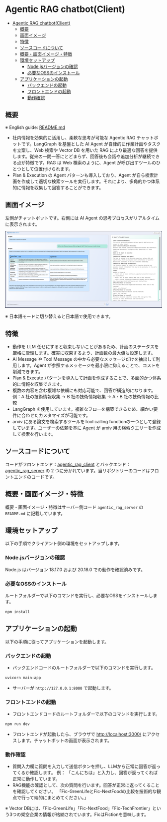 # Agentic RAG chatbot(Client)

- [Agentic RAG chatbot(Client)](#agentic-rag-chatbotclient)
  - [概要](#概要)
  - [画面イメージ](#画面イメージ)
  - [特徴](#特徴)
  - [ソースコードについて](#ソースコードについて)
  - [概要・画面イメージ・特徴](#概要画面イメージ特徴)
  - [環境セットアップ](#環境セットアップ)
    - [Node.jsバージョンの確認](#nodejsバージョンの確認)
    - [必要なOSSのインストール](#必要なossのインストール)
  - [アプリケーションの起動](#アプリケーションの起動)
    - [バックエンドの起動](#バックエンドの起動)
    - [フロントエンドの起動](#フロントエンドの起動)
    - [動作確認](#動作確認)

## 概要

※ English guide: [README.md](/README.md)

- 社内情報を効果的に活用し、柔軟な思考が可能な Agentic RAG チャットボットです。LangGraph を基盤とした AI Agent が自律的に作業計画やタスクを立案し、Web 検索や Vector DB を用いた RAG により最適な回答を提供します。従来の一問一答にとどまらず、回答後も会話や追加分析が継続できる点が特徴です。RAG は Web 検索のように、Agent が呼び出すツールのひとつとして位置付けられます。
- Plan & Execution の Agent パターンも導入しており、Agent が自ら検索計画を作成して適切な検索ツールを実行します。それにより、多角的かつ体系的に情報を収集して回答することができます。

## 画面イメージ

左側がチャットボットです。右側には AI Agent の思考プロセスがリアルタイムに表示されます。

![Screen image](/readme_images/screen_image.png)

※ 日本語モードに切り替えると日本語で使用できます。

## 特徴

- 動作を LLM 任せにすると収束しないことがあるため、計画のステータスを厳格に管理します。確実に収束するよう、計画数の最大値も設定します。
- AI Message や Tool Message の中から必要なメッセージだけを抽出して利用します。Agent が参照するメッセージを最小限に抑えることで、コストを削減できます。
- Plan & Execute パターンを導入して計画を作成することで、多面的かつ体系的に情報を収集できます。
- 複数の内容を含む複雑な依頼にも対応可能で、回答が構造的になります。
  例：A 社の技術情報収集 → B 社の技術情報収集 → A・B 社の技術情報の比較
- LangGraph を使用しています。複雑なフローを構築できるため、細かい要件に合わせたカスタマイズが可能です。
- arxiv にある論文を検索するツールをTool calling functionの一つとして登録しています。ユーザーの依頼を基に Agent が arxiv 用の検索クエリーを作成して検索を行います。

## ソースコードについて

コードがフロントエンド：[agentic_rag_client](https://github.com/DXC-Lab-Linkage/agentic_rag_dxclab_client) とバックエンド：[agentic_rag_server](https://github.com/DXC-Lab-Linkage/agentic_rag_dxclab_server) の 2 つに分かれています。当リポジトリーのコードはフロントエンドのコードです。

## 概要・画面イメージ・特徴

概要・画面イメージ・特徴はサーバー側コード `agentic_rag_server` の `README.md` に記載しています。

## 環境セットアップ

以下の手順でクライアント側の環境をセットアップします。

### Node.jsバージョンの確認

Node.js はバージョン 18.17.0 および 20.18.0 での動作を確認済みです。

### 必要なOSSのインストール

ルートフォルダーで以下のコマンドを実行し、必要なOSSをインストールします。

```bash
npm install
```

## アプリケーションの起動

以下の手順に従ってアプリケーションを起動します。

### バックエンドの起動

- バックエンドコードのルートフォルダーで以下のコマンドを実行します。

```bash
uvicorn main:app
```

- サーバーが `http://127.0.0.1:8000` で起動します。

### フロントエンドの起動

- フロントエンドコードのルートフォルダーで以下のコマンドを実行します。

```bash
npm run dev
```

- フロントエンドが起動したら、ブラウザで [http://localhost:3000/](http://localhost:3000/) にアクセスします。チャットボットの画面が表示されます。

### 動作確認

- 質問入力欄に質問を入力して送信ボタンを押し、LLMから正常に回答が返ってくるか確認します。
  例： 「こんにちは」と入力し、回答が返ってくれば正常に動作しています。
- RAG機能の確認として、次の質問を行います。回答が正常に返ってくることを確認してください。
  「Fic-GreenLifeとFic-NextFoodの比較を技術的な観点で行って端的にまとめてください。」

※ Vector DBには、「Fic-GreenLife」「Fic-NextFood」「Fic-TechFrontier」という3つの架空企業の情報が格納されています。FicはFictionを意味します。
